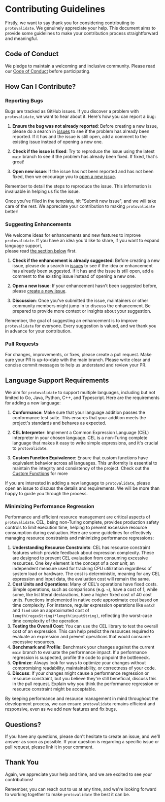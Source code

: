 # Contributing Guidelines

Firstly, we want to say thank you for considering contributing
to `protovalidate`. We genuinely appreciate your help. This document aims to
provide some guidelines to make your contribution process straightforward and
meaningful.

## Code of Conduct

We pledge to maintain a welcoming and inclusive community. Please read
our [Code of Conduct][code-of-conduct] before participating.

## How Can I Contribute?

### Reporting Bugs

Bugs are tracked as GitHub issues. If you discover a problem
with `protovalidate`, we want to hear about it. Here's how you can report a bug:

1. __Ensure the bug was not already reported__: Before creating a new issue,
   please do a search
   in [issues][issues] to see if
   the problem has already been reported. If it has and the issue is still open,
   add a comment to the existing issue instead of opening a new one.

2. __Check if the issue is fixed__: Try to reproduce the issue using the
   latest `main` branch to see if the problem has already been fixed. If fixed,
   that's great!

3. __Open new issue__: If the issue has not been reported and has not been
   fixed, then we encourage you to [open a new issue][file-bug].

Remember to detail the steps to reproduce the issue. This information is
invaluable in helping us fix the issue.

Once you've filled in the template, hit "Submit new issue", and we will take
care of the rest. We appreciate your contribution to making `protovalidate`
better!

### Suggesting Enhancements

We welcome ideas for enhancements and new features to improve `protovalidate`.
If you have an idea you'd like to share, if you want to expand language
support,  
please read [the section below](#language-support-requirements) first.

1. __Check if the enhancement is already suggested__: Before creating a new
   issue, please do a search
   in [issues][issues] to see if
   the idea or enhancement has already been suggested. If it has and the issue
   is still open, add a comment to the existing issue instead of opening a new
   one.

2. __Open a new issue__: If your enhancement hasn't been suggested before,
   please [create a new issue][file-feature-request].

3. __Discussion__: Once you've submitted the issue, maintainers or other
   community members might jump in to discuss the enhancement. Be prepared to
   provide more context or insights about your suggestion.

Remember, the goal of suggesting an enhancement is to improve `protovalidate`
for everyone. Every suggestion is valued, and we thank you in advance for your
contribution.

### Pull Requests

For changes, improvements, or fixes, please create a pull request. Make sure
your PR is up-to-date with the main branch. Please write clear and concise
commit messages to help us understand and review your PR.

## Language Support Requirements

We aim for `protovalidate` to support multiple languages, including but not
limited to Go, Java, Python, C++, and Typescript. Here are the requirements for
adding a new language:

1. __Conformance__: Make sure that your language addition passes the conformance
   test suite. This ensures that your addition meets the project's standards and
   behaves as expected.

2. __CEL Interpreter__: Implement a Common Expression Language (CEL) interpreter
   in your chosen language. CEL is a non-Turing complete language that makes it
   easy to write simple expressions, and it's crucial to `protovalidate`.

3. __Custom Function Equivalence__: Ensure that custom functions have equivalent
   behavior across all languages. This uniformity is essential to maintain the
   integrity and consistency of the project. Check out
   the [Custom Functions][custom-funcs] for more

If you are interested in adding a new language to `protovalidate`, please open
an issue to discuss the details and requirements. We will be more than happy to
guide you through the process.

### Minimizing Performance Regression

Performance and efficient resource management are critical aspects
of `protovalidate`. CEL, being non-Turing complete, provides production safety
controls to limit execution time, helping to prevent excessive resource
consumption during evaluation. Here are some guidelines for effectively managing
resource constraints and minimizing performance regressions:

1. __Understanding Resource Constraints__: CEL has resource constraint features
   which provide feedback about expression complexity. These are designed to
   prevent CEL evaluation from consuming excessive resources. One key element is
   the concept of a _cost unit_, an independent measure used for tracking CPU
   utilization regardless of system load or hardware. The cost is deterministic,
   meaning for any CEL expression and input data, the evaluation cost will
   remain the same.
2. __Cost Units and Operations__: Many of CEL's operations have fixed costs.
   Simple operations, such as comparisons (e.g. `<`), have a cost of 1, while
   some, like list literal declarations, have a higher fixed cost of 40 cost
   units. Functions implemented in native code approximate cost based on time
   complexity. For instance, regular expression operations like `match`
   and `find` use an approximated cost
   of `length(regexString)*length(inputString)`, reflecting the worst-case time
   complexity of the operation.
3. __Testing the Overall Cost__: You can use the CEL library to test the overall
   cost of an expression. This can help predict the resources required to
   evaluate an expression and prevent operations that would consume excessive
   resources.
4. __Benchmark and Profile__: Benchmark your changes against the current `main`
   branch to evaluate the performance impact. If a performance regression is
   suspected, profile the code to pinpoint the bottleneck.
5. __Optimize__: Always look for ways to optimize your changes without
   compromising readability, maintainability, or correctness of your code.
6. __Discuss__: If your changes might cause a performance regression or resource
   constraint, but you believe they're still beneficial, discuss this in the
   pull request. Explain why you think the performance regression or resource
   constraint might be acceptable.

By keeping performance and resource management in mind throughout the
development process, we can ensure `protovalidate` remains efficient and
responsive, even as we add new features and fix bugs.

## Questions?

If you have any questions, please don't hesitate to create an issue, and we'll
answer as soon as possible. If your question is regarding a specific issue or
pull request, please link it in your comment.

## Thank You

Again, we appreciate your help and time, and we are excited to see your
contributions!

Remember, you can reach out to us at any time, and we're looking forward to
working together to make `protovalidate` the best it can be.

[code-of-conduct]: https://github.com/bufbuild/protovalidate/tree/main/.github/CODE_OF_CONDUCT.md
[issues]: https://github.com/bufbuild/protovalidate-python/issues
[file-bug]: https://github.com/bufbuild/protovalidate-python/issues/new?assignees=&labels=Bug&template=bug_report.md&title=%5BBUG%5D
[custom-funcs]: https://github.com/bufbuild/protovalidate/tree/main/docs/cel.md#custom-library-in-protovalidate
[file-feature-request]: https://github.com/bufbuild/protovalidate-python/issues/new?assignees=&labels=Feature&template=feature_request.md&title=%5BFeature+Request%5D
[cel-spec]: https://github.com/google/cel-spec
